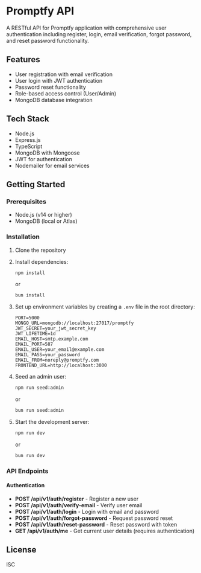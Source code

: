 # Promptfy API

A RESTful API for Promptfy application with comprehensive user authentication including register, login, email verification, forgot password, and reset password functionality.

## Features

- User registration with email verification
- User login with JWT authentication
- Password reset functionality
- Role-based access control (User/Admin)
- MongoDB database integration

## Tech Stack

- Node.js
- Express.js
- TypeScript
- MongoDB with Mongoose
- JWT for authentication
- Nodemailer for email services

## Getting Started

### Prerequisites

- Node.js (v14 or higher)
- MongoDB (local or Atlas)

### Installation

1. Clone the repository
2. Install dependencies:

   ```bash
   npm install
   ```

   or

   ```bash
   bun install
   ```

3. Set up environment variables by creating a `.env` file in the root directory:

   ```
   PORT=5000
   MONGO_URL=mongodb://localhost:27017/promptfy
   JWT_SECRET=your_jwt_secret_key
   JWT_LIFETIME=1d
   EMAIL_HOST=smtp.example.com
   EMAIL_PORT=587
   EMAIL_USER=your_email@example.com
   EMAIL_PASS=your_password
   EMAIL_FROM=noreply@promptfy.com
   FRONTEND_URL=http://localhost:3000
   ```

4. Seed an admin user:

   ```bash
   npm run seed:admin
   ```

   or

   ```bash
   bun run seed:admin
   ```

5. Start the development server:
   ```bash
   npm run dev
   ```
   or
   ```bash
   bun run dev
   ```

### API Endpoints

#### Authentication

- **POST /api/v1/auth/register** - Register a new user
- **POST /api/v1/auth/verify-email** - Verify user email
- **POST /api/v1/auth/login** - Login with email and password
- **POST /api/v1/auth/forgot-password** - Request password reset
- **POST /api/v1/auth/reset-password** - Reset password with token
- **GET /api/v1/auth/me** - Get current user details (requires authentication)

## License

ISC
